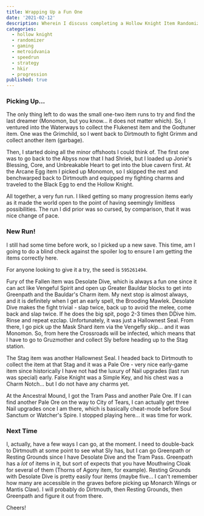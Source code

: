 ```yaml
---
title: Wrapping Up a Fun One
date: '2021-02-12'
description: Wherein I discuss completing a Hollow Knight Item Randomizer run and starting a new one, sharing strategy insights and progression paths for efficient item collection.
categories:
  - hollow knight
  - randomizer
  - gaming
  - metroidvania
  - speedrun
  - strategy
  - hkir
  - progression
published: true
---
```


### Picking Up...

The only thing left to do was the small one-two item runs to try and find the last dreamer
(Monomon, but you know... it does not matter which). So, I ventured into the Waterways to collect
the Flukenest item and the Godtuner item. One was the Grimchild, so I went back to Dirtmouth to
fight Grimm and collect another item (garbage).

Then, I started doing all the minor offshoots I could think of. The first one was to go back to the
Abyss now that I had Shriek, but I loaded up Jonie's Blessing, Core, and Unbreakable Heart to get
into the blue cavern first. At the Arcane Egg item I picked up Monomon, so I skipped the rest and
benchwarped back to Dirtmouth and equipped my fighting charms and traveled to the Black Egg to end
the Hollow Knight.

All together, a very fun run. I liked getting so many progression items early as it made the world
open to the point of having seemingly limitless possibilities. The run I did prior was so cursed,
by comparison, that it was nice change of pace.

### New Run!

I still had some time before work, so I picked up a new save. This time, am I going to do a blind
check against the spoiler log to ensure I am getting the items correctly here.

For anyone looking to give it a try, the seed is `595261494`.

Fury of the Fallen item was Desolate Dive, which is always a fun one since it can act like Vengeful
Spirit and open up Greater Bauldar blocks to get into Greenpath and the Bauldar's Charm item. My
next stop is almost always, and it is definitely when I get an early spell, the Brooding Mawlek.
Desolate Dive makes the fight trivial - slap twice, back up to avoid the melee, come back and slap
twice. If he does the big spit, pogo 2-3 times then DDive him. Rinse and repeat ezclap.
Unfortunately, it was just a Hallownest Seal. From there, I go pick up the Mask Shard item via the
Vengefly skip... and it was Monomon. So, from here the Crossroads will be infected, which means
that I have to go to Gruzmother and collect Sly before heading up to the Stag station.

The Stag item was another Hallownest Seal. I headed back to Dirtmouth to collect the item at that
Stag and it was a Pale Ore - very nice early-game item since historically I have not had the luxury
of Nail upgrades (last run was special) early. False Knight was a Simple Key, and his chest was a
Charm Notch... but I do not have any charms yet.

At the Ancestral Mound, I got the Tram Pass and another Pale Ore. If I can find another Pale Ore on
the way to City of Tears, I can actually get three Nail upgrades once I am there, which is
basically cheat-mode before Soul Sanctum or Watcher's Spire. I stopped playing here... it was time
for work.

### Next Time

I, actually, have a few ways I can go, at the moment. I need to double-back to Dirtmouth at some
point to see what Sly has, but I can go Greenpath or Resting Grounds since I have Desolate Dive and
the Tram Pass. Greenpath has a _lot_ of items in it, but sort of expects that you have Mouthwing
Cloak for several of them (Thorns of Agony item, for example). Resting Grounds with Desolate Dive
is pretty easily four items (maybe five... I can't remember how many are accessible in the graves
before picking up Monarch Wings or Mantis Claw). I will probably do Dirtmouth, then Resting
Grounds, then Greenpath and figure it out from there.

Cheers!
